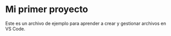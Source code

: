 # Mi primer proyecto
Este es un archivo de ejemplo para aprender a crear y gestionar archivos en VS Code.